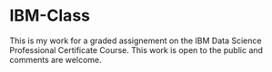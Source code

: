 # IBM-Class
This is my work for a graded assignement on the IBM Data Science Professional Certificate Course.
This work is open to the public and comments are welcome.

